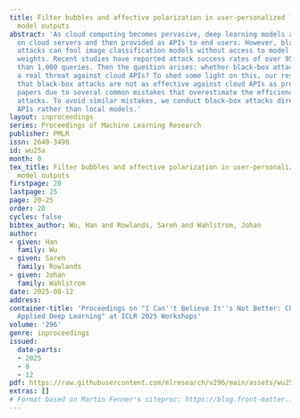 ```yaml
---
title: Filter bubbles and affective polarization in user-personalized large language
  model outputs
abstract: 'As cloud computing becomes pervasive, deep learning models are deployed
  on cloud servers and then provided as APIs to end users. However, black-box adversarial
  attacks can fool image classification models without access to model structure and
  weights. Recent studies have reported attack success rates of over 95% with fewer
  than 1,000 queries. Then the question arises: whether black-box attacks have become
  a real threat against cloud APIs? To shed some light on this, our research indicates
  that black-box attacks are not as effective against cloud APIs as proposed in research
  papers due to several common mistakes that overestimate the efficiency of black-box
  attacks. To avoid similar mistakes, we conduct black-box attacks directly on cloud
  APIs rather than local models.'
layout: inproceedings
series: Proceedings of Machine Learning Research
publisher: PMLR
issn: 2640-3498
id: wu25a
month: 0
tex_title: Filter bubbles and affective polarization in user-personalized large language
  model outputs
firstpage: 20
lastpage: 25
page: 20-25
order: 20
cycles: false
bibtex_author: Wu, Han and Rowlands, Sareh and Wahlstrom, Johan
author:
- given: Han
  family: Wu
- given: Sareh
  family: Rowlands
- given: Johan
  family: Wahlstrom
date: 2025-08-12
address:
container-title: 'Proceedings on "I Can''t Believe It''s Not Better: Challenges in
  Applied Deep Learning" at ICLR 2025 Workshops'
volume: '296'
genre: inproceedings
issued:
  date-parts:
  - 2025
  - 8
  - 12
pdf: https://raw.githubusercontent.com/mlresearch/v296/main/assets/wu25a/wu25a.pdf
extras: []
# Format based on Martin Fenner's citeproc: https://blog.front-matter.io/posts/citeproc-yaml-for-bibliographies/
---
```

